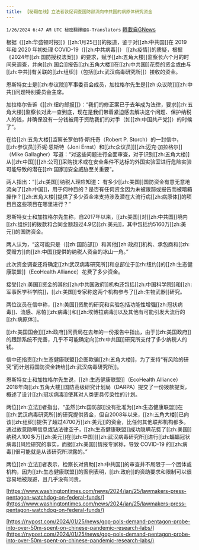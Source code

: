 ```yaml
---
title: 【秘翻在线】立法者敦促调查国防部流向中共国的病原体研究资金
---
```

`1/26/2024 6:47 AM UTC 秘密翻譯組G-Translators` [轉載自GNews](https://gnews.org/articles/2255041)

根据《[[zh:华盛顿时报]]》[[zh:1月25日]]的报道，鉴于对[[zh:中共国]]在 2019 年和 2020 年初处理 COVID-19（[[zh:中共病毒]]） [[zh:疫情]]的质疑，根据《2024年[[zh:国防授权法案]]》的要求，赋予[[zh:五角大楼]]监察长六个月的时间来调查，并向[[zh:国会]]报告[[zh:五角大楼]]在[[zh:中共国]]花费的资金或由与[[zh:中共]]有关联的[[zh:组织]]（包括[[zh:武汉病毒研究所]]）接收的资金。

恩斯特女士是[[zh:参议院]]军事委员会成员，加拉格尔先生是[[zh:众议院]][[zh:中共]]问题特别委员会主席。

加拉格尔告诉《[[zh:纽约邮报]]》：“我们的修正案已于去年成为法律，要求[[zh:五角大楼]]监察长对此一查到底，现在是我们带着紧迫感去解决这个问题、保护纳税人的钱，并确保没有一分钱被用于资助我们的对手（如[[zh:中国共产党]]）的时候了”。

在给[[zh:五角大楼]]监察长罗伯特·斯托奇（Robert P. Storch）的一封信中，[[zh:参议员]]乔妮·恩斯特（Joni Ernst）和[[zh:众议员]][[zh:迈克·加拉格尔]]（Mike Gallagher）写道：“对这些问题进行全面审查，对于识别[[zh:五角大楼]]从[[zh:中国]][[zh:公司]]采购技术或在安全条件不达标的外国实验室进行危险实验可能导致的潜在[[zh:国家]]安全威胁至关重要”。

两人指出：“[[zh:美国]]纳税人理应知道： 有多少[[zh:美国]]国防资金有意无意地流向了[[zh:中国]]，用于何种目的？是否有任何资金因为未被跟踪或报告而被暗箱操作？[[zh:五角大楼]]提供了多少资金来支持涉及潜在大流行病[[zh:病原体]]的项目且这些项目在哪里进行？”

恩斯特女士和加拉格尔先生称，自2017年以来，[[zh:美国]]对[[zh:中共国]]境内[[zh:组织]]的拨款和合同金额超过4.9亿[[zh:美元]]，其中包括约5160万[[zh:美元]]的国防资金。

两人认为，“这可能只是（[[zh:国防部]]）和其他[[zh:政府]]机构、承包商和[[zh:受赠方]]向[[zh:中国]]提供的纳税人资金的冰山一角。”

此次资金调查还将确定[[zh:武汉病毒研究所]]和总部位于[[zh:纽约]]的[[zh:生态健康联盟]]（EcoHealth Alliance）花费了多少资金。

接受[[zh:美国]]资金的其他[[zh:中共国政府]]机构还包括[[zh:中国科学院]]和[[zh:军事医学科学院]]，[[zh:美国]]专家称这两个机构参与了[[zh:生物武器]]研究。

两位议员在信中称，[[zh:美国]]资助的研究和实验包括功能性增强[[zh:冠状病毒]]、流感、尼帕[[zh:病毒]]和[[zh:埃博拉病毒]]以及其他有可能引发大流行的[[zh:病原体]]。

[[zh:美国国会]][[zh:政府]]问责局在去年的一份报告中指出，由于[[zh:美国政府]]的跟踪系统不完善，几乎不可能确定向[[zh:中共国]]研究所支付了多少纳税人的钱。

信中还指责[[zh:生态健康联盟]]企图欺骗[[zh:五角大楼]]，为了支持“有风险的研究”而计划将国防资金转给[[zh:武汉病毒研究所]]。

恩斯特女士和加拉格尔先生说，[[zh:生态健康联盟]]（EcoHealth Alliance）2018年向[[zh:五角大楼]]国防高级研究计划局（DARPA）提交了一份拨款提案，概述了设计[[zh:冠状病毒]]使其对人类更具传染性的计划。

两位[[zh:立法]]者指出，“虽然[[zh:国防部]]没有批准为[[zh:生态健康联盟]]在[[zh:武汉病毒研究所]]的研究提供资金，但自2008年以来，[[zh:五角大楼]]已向该[[zh:组织]]提供了超过4700万[[zh:美元]]的资金，比任何其他联邦机构都多。通过故意隐瞒信息或钻法律空子，[[zh:生态健康联盟]]成功隐瞒花费了[[zh:美国]]纳税人100多万[[zh:美元]]在[[zh:中国]][[zh:武汉病毒研究所]]进行[[zh:蝙蝠冠状病毒]]风险研究的事实，而据[[zh:美国]]情报专家称，导致 COVID-19 的[[zh:病毒]]很可能就是从该研究所泄露的。”

两位[[zh:立法]]者表示，检察长对资助[[zh:中共国]]的审查并不局限于一个团体或机构，因为[[zh:生态健康联盟]]的案例表明，[[zh:政府]]的资助要求和限制可以很容易地被规避，且几乎没有问责。

[https://www.washingtontimes.com/news/2024/jan/25/lawmakers-press-pentagon-watchdog-on-federal-funds/](https://www.washingtontimes.com/news/2024/jan/25/lawmakers-press-pentagon-watchdog-on-federal-funds/)

[https://nypost.com/2024/01/25/news/gop-pols-demand-pentagon-probe-into-over-50m-spent-on-chinese-pandemic-research-labs/](https://nypost.com/2024/01/25/news/gop-pols-demand-pentagon-probe-into-over-50m-spent-on-chinese-pandemic-research-labs/)
